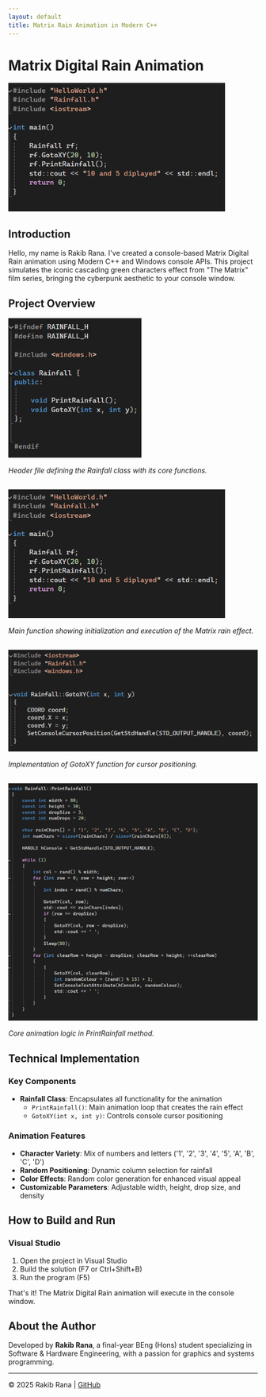 ```yaml
---
layout: default
title: Matrix Rain Animation in Modern C++
---
```


# Matrix Digital Rain Animation

<img src="https://raw.githubusercontent.com/RakibR7/Matrix-Rain-cpp/main/docs/assets/images/main_part_3.png" alt="Matrix Animation" style="max-width: 100%;">

## Introduction

Hello, my name is Rakib Rana. I've created a console-based Matrix Digital Rain animation using Modern C++ and Windows console APIs. This project simulates the iconic cascading green characters effect from "The Matrix" film series, bringing the cyberpunk aesthetic to your console window.

## Project Overview

<div style="margin-bottom: 30px;">
  <img src="https://raw.githubusercontent.com/RakibR7/Matrix-Rain-cpp/main/docs/assets/images/Rainfall_header_part_4.png" alt="Header Structure" style="max-width: 100%;">
  <p><em>Header file defining the Rainfall class with its core functions.</em></p>
</div>

<div style="margin-bottom: 30px;">
  <img src="https://raw.githubusercontent.com/RakibR7/Matrix-Rain-cpp/main/docs/assets/images/main_part_3.png" alt="Main Function" style="max-width: 100%;">
  <p><em>Main function showing initialization and execution of the Matrix rain effect.</em></p>
</div>

<div style="margin-bottom: 30px;">
  <img src="https://raw.githubusercontent.com/RakibR7/Matrix-Rain-cpp/main/docs/assets/images/part_1.png" alt="GotoXY Implementation" style="max-width: 100%;">
  <p><em>Implementation of GotoXY function for cursor positioning.</em></p>
</div>

<div style="margin-bottom: 30px;">
  <img src="https://raw.githubusercontent.com/RakibR7/Matrix-Rain-cpp/main/docs/assets/images/part_2.png" alt="Animation Implementation" style="max-width: 100%;">
  <p><em>Core animation logic in PrintRainfall method.</em></p>
</div>

## Technical Implementation

### Key Components

- **Rainfall Class**: Encapsulates all functionality for the animation
  - `PrintRainfall()`: Main animation loop that creates the rain effect
  - `GotoXY(int x, int y)`: Controls console cursor positioning

### Animation Features

- **Character Variety**: Mix of numbers and letters ('1', '2', '3', '4', '5', 'A', 'B', 'C', 'D')
- **Random Positioning**: Dynamic column selection for rainfall
- **Color Effects**: Random color generation for enhanced visual appeal
- **Customizable Parameters**: Adjustable width, height, drop size, and density

## How to Build and Run

### Visual Studio
1. Open the project in Visual Studio
2. Build the solution (F7 or Ctrl+Shift+B)
3. Run the program (F5)

That's it! The Matrix Digital Rain animation will execute in the console window.

## About the Author

Developed by **Rakib Rana**, a final-year BEng (Hons) student specializing in Software & Hardware Engineering, with a passion for graphics and systems programming.

---

© 2025 Rakib Rana | [GitHub](https://github.com/RakibR7)
